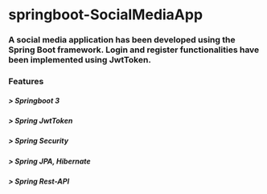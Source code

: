 # springboot-SocialMediaApp

### A social media application has been developed using the Spring Boot framework. Login and register functionalities have been implemented using JwtToken.


### Features


##### > Springboot 3 
##### > Spring JwtToken
##### > Spring Security
##### > Spring JPA, Hibernate
##### > Spring Rest-API
